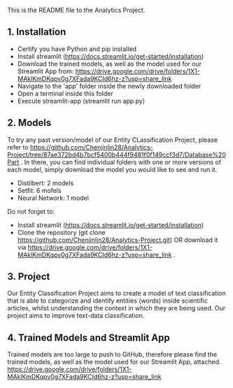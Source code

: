 This is the README file to the Analytics Project.

## 1. Installation
   - Certify you have Python and pip installed
   - Install streamlit (https://docs.streamlit.io/get-started/installation)
   - Download the trained models, as well as the model used for our Streamlit App from: https://drive.google.com/drive/folders/1X1-MAklKmDKqpv0g7XFada9KCId6hz-z?usp=share_link
   - Navigate to the 'app' folder inside the newly downloaded folder
   - Open a terminal inside this folder
   - Execute streamlit-app (streamlit run app.py)

## 2. Models
   To try any past version/model of our Entity CLassification Project, please refer to https://github.com/Chenjinlin28/Analytics-Project/tree/87ae372bd4b7bcf5400b444f9481f0f149ccf3d7/Database%20Part . In there, you can find individual folders with one or more versions of each model, simply download the model you would like to see and run it.  
- Distilbert: 2 models
- Setfit: 6 mofels
- Neural Network: 1 model

Do not forget to:
   - Install streamlit (https://docs.streamlit.io/get-started/installation)
   - Clone the repository (git clone https://github.com/Chenjinlin28/Analytics-Project.git) OR download it via https://drive.google.com/drive/folders/1X1-MAklKmDKqpv0g7XFada9KCId6hz-z?usp=share_link .
  
## 3. Project
   Our Entity Classification Project aims to create a model of text classification that is able to categorize and identify entities (words) inside scientific articles, whilst understanding the context in which they are being used. Our project aims to improve text-data classification.


## 4. Trained Models and Streamlit App
Trained models are too large to push to GitHub, therefore please find the trained models, as well as the model used for our Streamlit App, attached. 
https://drive.google.com/drive/folders/1X1-MAklKmDKqpv0g7XFada9KCId6hz-z?usp=share_link
